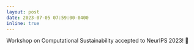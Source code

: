 ```yaml
---
layout: post
date: 2023-07-05 07:59:00-0400
inline: true
---
```


Workshop on Computational Sustainability accepted to NeurIPS 2023! :tada:
